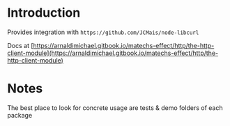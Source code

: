 # Introduction

Provides integration with `https://github.com/JCMais/node-libcurl`

Docs at [https://arnaldimichael.gitbook.io/matechs-effect/http/the-http-client-module](https://arnaldimichael.gitbook.io/matechs-effect/http/the-http-client-module)


# Notes
The best place to look for concrete usage are tests & demo folders of each package